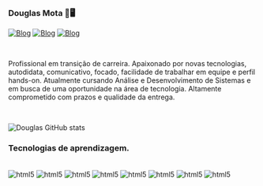### Douglas Mota 🤖🖥️

[![Blog](https://img.shields.io/badge/Facebook-1877F2?style=for-the-badge&logo=facebook&logoColor=white)](https://www.facebook.com/H3llGow)  [![Blog](https://img.shields.io/badge/Instagram-E4405F?style=for-the-badge&logo=instagram&logoColor=white)](https://www.instagram.com/h3llgow/)  [![Blog](https://img.shields.io/badge/LinkedIn-0077B5?style=for-the-badge&logo=linkedin&logoColor=white)](https://www.linkedin.com/in/douglas-mota-3a581b237)
</div><br/>

Profissional em transição de carreira. 
Apaixonado por novas tecnologias, autodidata, comunicativo, focado, facilidade de trabalhar em equipe e perfil hands-on. Atualmente cursando Análise e Desenvolvimento de Sistemas e em busca de uma oportunidade na área de tecnologia. Altamente comprometido com prazos e qualidade da entrega.
</div><br/>

![Douglas GitHub stats](https://github-readme-stats.vercel.app/api?username=Hellgow&show_icons=true&theme=dracula)

### Tecnologias de aprendizagem.

<div style="display: inline_block"><br/>
  <img align="center" alt="html5" src="https://img.shields.io/badge/HTML5-E34F26?style=for-the-badge&logo=html5&logoColor=white" /> <img align="center" alt="html5" src="https://img.shields.io/badge/CSS3-1572B6?style=for-the-badge&logo=css3&logoColor=white" /> <img align="center" alt="html5" src="https://img.shields.io/badge/Java-ED8B00?style=for-the-badge&logo=java&logoColor=white" /> <img align="center" alt="html5" src="https://img.shields.io/badge/JavaScript-323330?style=for-the-badge&logo=javascript&logoColor=F7DF1E" /> <img align="center" alt="html5" src="https://img.shields.io/badge/TypeScript-007ACC?style=for-the-badge&logo=typescript&logoColor=white" /> <img align="center" alt="html5" src="https://img.shields.io/badge/Angular-DD0031?style=for-the-badge&logo=angular&logoColor=white" /> <img align="center" alt="html5" src="https://img.shields.io/badge/Spring-6DB33F?style=for-the-badge&logo=spring&logoColor=white" /> <img align="center" alt="html5" src="https://img.shields.io/badge/Python-3776AB?style=for-the-badge&logo=python&logoColor=white" />

